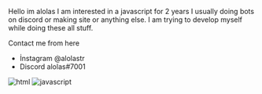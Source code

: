 Hello im alolas
I am interested in a javascript for 2 years
I usually doing bots on discord or making site or anything else.
I am trying to develop myself while doing these all stuff.

Contact me from here
- İnstagram @alolastr
- Discord alolas#7001


![html](https://user-images.githubusercontent.com/86054449/134417376-bf12228d-1588-456e-98c8-adec3b14d372.png)
![javascript](https://user-images.githubusercontent.com/86054449/134417383-6da21755-a9dc-4ce2-a362-ccd990330cee.png)

